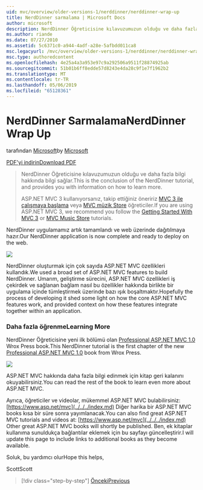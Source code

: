 ```yaml
---
uid: mvc/overview/older-versions-1/nerddinner/nerddinner-wrap-up
title: NerdDinner sarmalama | Microsoft Docs
author: microsoft
description: NerdDinner Öğreticisine kılavuzumuzun olduğu ve daha fazla bilgi hakkında bilgi sağlar.
ms.author: riande
ms.date: 07/27/2010
ms.assetid: 5c6371c0-a944-4adf-a28e-5afbdd011ca8
msc.legacyurl: /mvc/overview/older-versions-1/nerddinner/nerddinner-wrap-up
msc.type: authoredcontent
ms.openlocfilehash: 4e25a4a3a953e97c9a292506a9511f28874925ab
ms.sourcegitcommit: 51b01b6ff8edde57d8243e4da28c9f1e7f1962b2
ms.translationtype: MT
ms.contentlocale: tr-TR
ms.lasthandoff: 05/06/2019
ms.locfileid: "65128361"
---
```

# <a name="nerddinner-wrap-up"></a><span data-ttu-id="af6a7-103">NerdDinner Sarmalama</span><span class="sxs-lookup"><span data-stu-id="af6a7-103">NerdDinner Wrap Up</span></span>

<span data-ttu-id="af6a7-104">tarafından [Microsoft](https://github.com/microsoft)</span><span class="sxs-lookup"><span data-stu-id="af6a7-104">by [Microsoft](https://github.com/microsoft)</span></span>

[<span data-ttu-id="af6a7-105">PDF'yi indirin</span><span class="sxs-lookup"><span data-stu-id="af6a7-105">Download PDF</span></span>](http://aspnetmvcbook.s3.amazonaws.com/aspnetmvc-nerdinner_v1.pdf)

> <span data-ttu-id="af6a7-106">NerdDinner Öğreticisine kılavuzumuzun olduğu ve daha fazla bilgi hakkında bilgi sağlar.</span><span class="sxs-lookup"><span data-stu-id="af6a7-106">This is the conclusion of the NerdDinner tutorial, and provides you with information on how to learn more.</span></span>
> 
> <span data-ttu-id="af6a7-107">ASP.NET MVC 3 kullanıyorsanız, takip ettiğiniz öneririz [MVC 3 ile çalışmaya başlama](../../older-versions/getting-started-with-aspnet-mvc3/cs/intro-to-aspnet-mvc-3.md) veya [MVC müzik Store](../../older-versions/mvc-music-store/mvc-music-store-part-1.md) öğreticiler.</span><span class="sxs-lookup"><span data-stu-id="af6a7-107">If you are using ASP.NET MVC 3, we recommend you follow the [Getting Started With MVC 3](../../older-versions/getting-started-with-aspnet-mvc3/cs/intro-to-aspnet-mvc-3.md) or [MVC Music Store](../../older-versions/mvc-music-store/mvc-music-store-part-1.md) tutorials.</span></span>

<span data-ttu-id="af6a7-108">NerdDinner uygulamamız artık tamamlandı ve web üzerinde dağıtılmaya hazır.</span><span class="sxs-lookup"><span data-stu-id="af6a7-108">Our NerdDinner application is now complete and ready to deploy on the web.</span></span>

![](nerddinner-wrap-up/_static/image1.png)

<span data-ttu-id="af6a7-109">NerdDinner oluşturmak için çok sayıda ASP.NET MVC özellikleri kullandık.</span><span class="sxs-lookup"><span data-stu-id="af6a7-109">We used a broad set of ASP.NET MVC features to build NerdDinner.</span></span> <span data-ttu-id="af6a7-110">Umarım, geliştirme sürecini, ASP.NET MVC özellikleri iş çekirdek ve sağlanan bağlam nasıl bu özellikler hakkında birlikte bir uygulama içinde tümleştirmek üzerinde bazı ışık boşaltmaktır.</span><span class="sxs-lookup"><span data-stu-id="af6a7-110">Hopefully the process of developing it shed some light on how the core ASP.NET MVC features work, and provided context on how these features integrate together within an application.</span></span>

### <a name="learning-more"></a><span data-ttu-id="af6a7-111">Daha fazla öğrenme</span><span class="sxs-lookup"><span data-stu-id="af6a7-111">Learning More</span></span>

<span data-ttu-id="af6a7-112">NerdDinner Öğreticisine yeni ilk bölümü olan [Professional ASP.NET MVC 1.0](https://www.amazon.com/gp/product/0470384611?ie=UTF8&amp;tag=scoblo04-20&amp;linkCode=xm2&amp;camp=1789&amp;creativeASIN=0470384611) Wrox Press book.</span><span class="sxs-lookup"><span data-stu-id="af6a7-112">This NerdDinner tutorial is the first chapter of the new [Professional ASP.NET MVC 1.0](https://www.amazon.com/gp/product/0470384611?ie=UTF8&amp;tag=scoblo04-20&amp;linkCode=xm2&amp;camp=1789&amp;creativeASIN=0470384611) book from Wrox Press.</span></span>

[![](https://mscblogs.blob.core.windows.net/media/scottgu/Media/bookcover1_6CAECF94.png)](https://www.amazon.com/gp/product/0470384611?ie=UTF8&amp;tag=scoblo04-20&amp;linkCode=xm2&amp;camp=1789&amp;creativeASIN=0470384611)

<span data-ttu-id="af6a7-113">ASP.NET MVC hakkında daha fazla bilgi edinmek için kitap geri kalanını okuyabilirsiniz.</span><span class="sxs-lookup"><span data-stu-id="af6a7-113">You can read the rest of the book to learn even more about ASP.NET MVC.</span></span>

<span data-ttu-id="af6a7-114">Ayrıca, öğreticiler ve videolar, mükemmel ASP.NET MVC bulabilirsiniz: [https://www.asp.net/mvc](../../../index.md) Diğer harika bir ASP.NET MVC books kısa bir süre sonra yayımlanacak.</span><span class="sxs-lookup"><span data-stu-id="af6a7-114">You can also find great ASP.NET MVC tutorials and videos at: [https://www.asp.net/mvc](../../../index.md) Other great ASP.NET MVC books will shortly be published.</span></span> <span data-ttu-id="af6a7-115">Ben, ek kitaplar kullanıma sunuldukça bağlantılar eklemek için bu sayfayı güncelleştirir.</span><span class="sxs-lookup"><span data-stu-id="af6a7-115">I will update this page to include links to additional books as they become available.</span></span>

<span data-ttu-id="af6a7-116">Soluk, bu yardımcı olur</span><span class="sxs-lookup"><span data-stu-id="af6a7-116">Hope this helps,</span></span>

<span data-ttu-id="af6a7-117">Scott</span><span class="sxs-lookup"><span data-stu-id="af6a7-117">Scott</span></span>

> [!div class="step-by-step"]
> [<span data-ttu-id="af6a7-118">Önceki</span><span class="sxs-lookup"><span data-stu-id="af6a7-118">Previous</span></span>](enable-automated-unit-testing.md)
